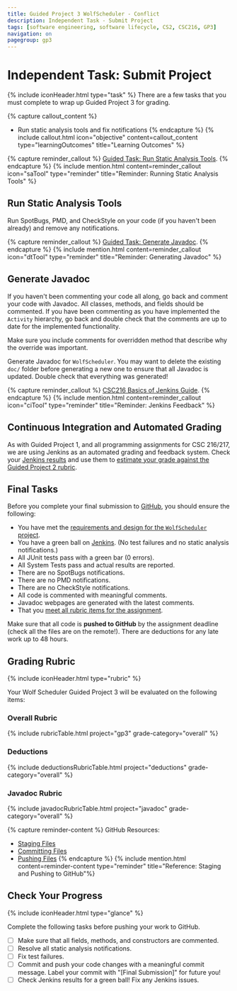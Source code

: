 ```yaml
---
title: Guided Project 3 WolfScheduler - Conflict
description: Independent Task - Submit Project
tags: [software engineering, software lifecycle, CS2, CSC216, GP3]
navigation: on
pagegroup: gp3
---
```

# Independent Task: Submit Project
{% include iconHeader.html type="task" %}
There are a few tasks that you must complete to wrap up Guided Project 3 for grading.

{% capture callout_content %}
  * Run static analysis tools and fix notifications
{% endcapture %}
{% include callout.html icon="objective" content=callout_content type="learningOutcomes" title="Learning Outcomes" %}
  
{% capture reminder_callout %}
[Guided Task: Run Static Analysis Tools](../gp1/gp1-static-analysis).
{% endcapture %}
{% include mention.html content=reminder_callout icon="saTool" type="reminder" title="Reminder: Running Static Analysis Tools" %}
## Run Static Analysis Tools
Run SpotBugs, PMD, and CheckStyle on your code (if you haven't been already) and remove any notifications. 

{% capture reminder_callout %}
[Guided Task: Generate Javadoc](../gp1/gp1-javadoc).
{% endcapture %}
{% include mention.html content=reminder_callout icon="dtTool" type="reminder" title="Reminder: Generating Javadoc" %}
## Generate Javadoc
If you haven't been commenting your code all along, go back and comment your code with Javadoc.  All classes, methods, and fields should be commented.  If you have been commenting as you have implemented the `Activity` hierarchy, go back and double check that the comments are up to date for the implemented functionality.

Make sure you include comments for overridden method that describe why the override was important. 

Generate Javadoc for `WolfScheduler`.  You may want to delete the existing `doc/` folder before generating a new one to ensure that all Javadoc is updated.  Double check that everything was generated!


{% capture reminder_callout %}
[CSC216 Basics of Jenkins Guide](../jenkins/).
{% endcapture %}
{% include mention.html content=reminder_callout icon="ciTool" type="reminder" title="Reminder: Jenkins Feedback" %}
## Continuous Integration and Automated Grading
As with Guided Project 1, and all programming assignments for CSC 216/217, we are using Jenkins as an automated grading and feedback system.  Check your [Jenkins results](https://csc216-jenkins.csc.ncsu.edu) and use them to [estimate your grade against the Guided Project 2 rubric](#grading-rubric).

## Final Tasks
Before you complete your final submission to [GitHub](https://github.ncsu.edu), you should ensure the following:

  * You have met the [requirements and design for the `WolfScheduler` project](#grading-rubric).
  * You have a green ball on [Jenkins](https://csc216-jenkins.csc.ncsu.edu). (No test failures and no static analysis notifications.)
  * All JUnit tests pass with a green bar (0 errors). 
  * All System Tests pass and actual results are reported.
  * There are no SpotBugs notifications.
  * There are no PMD notifications.
  * There are no CheckStyle notifications.
  * All code is commented with meaningful comments.
  * Javadoc webpages are generated with the latest comments.
  * That you [meet all rubric items for the assignment](#grading-rubric).

Make sure that all code is **pushed to GitHub** by the assignment deadline (check all the files are on the remote!).  There are deductions for any late work up to 48 hours.


## Grading Rubric
{% include iconHeader.html type="rubric" %}

Your Wolf Scheduler Guided Project 3 will be evaluated on the following items:

### Overall Rubric

{% include rubricTable.html project="gp3" grade-category="overall" %} 

### Deductions

{% include deductionsRubricTable.html project="deductions" grade-category="overall" %}

### Javadoc Rubric

{% include javadocRubricTable.html project="javadoc" grade-category="overall" %}


{% capture reminder-content %} 
GitHub Resources:

  * [Staging Files](https://pages.github.ncsu.edu/engr-csc-software-development/practices-tools/git/git-staging)
  * [Committing Files](https://pages.github.ncsu.edu/engr-csc-software-development/practices-tools/git/git-commit)
  * [Pushing Files](https://pages.github.ncsu.edu/engr-csc-software-development/practices-tools/git/git-push)
{% endcapture %} {% include mention.html content=reminder-content type="reminder" title="Reference: Staging and Pushing to GitHub"%} 
## Check Your Progress
{% include iconHeader.html type="glance" %}

Complete the following tasks before pushing your work to GitHub.

  - [ ] Make sure that all fields, methods, and constructors are commented.
  - [ ] Resolve all static analysis notifications.
  - [ ] Fix test failures.
  - [ ] Commit and push your code changes with a meaningful commit message.  Label your commit with "[Final Submission]" for future you!
  - [ ] Check Jenkins results for a green ball!  Fix any Jenkins issues.